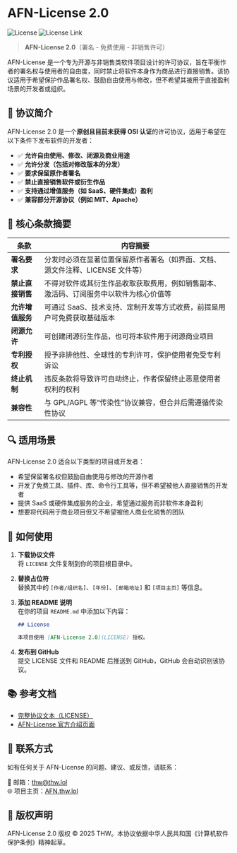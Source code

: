 # AFN-License 2.0  
![License](https://img.shields.io/badge/license-AFN%20License%202.0-blue) ![License Link](LICENSE)

> **AFN-License 2.0**（署名 - 免费使用 - 非销售许可）

AFN-License 是一个专为开源与非销售类软件项目设计的许可协议，旨在平衡作者的署名权与使用者的自由度，同时禁止将软件本身作为商品进行直接销售。该协议适用于希望保护作品署名权、鼓励自由使用与修改，但不希望其被用于直接盈利场景的开发者或组织。

## 📌 协议简介

AFN-License 2.0 是一个**原创且目前未获得 OSI 认证**的许可协议，适用于希望在以下条件下发布软件的开发者：

- ✅ **允许自由使用、修改、闭源及商业用途**
- ✅ **允许分发（包括对修改版本的分发）**
- ✅ **要求保留原作者署名**
- ✅ **禁止直接销售软件或衍生作品**
- ✅ **支持通过增值服务（如 SaaS、硬件集成）盈利**
- ✅ **兼容部分开源协议（例如 MIT、Apache）**

## 📎 核心条款摘要

| 条款 | 内容摘要 |
|---|---|
| **署名要求** | 分发时必须在显著位置保留原作者署名（如界面、文档、源文件注释、LICENSE 文件等） |
| **禁止直接销售** | 不得对软件或其衍生作品收取获取费用，例如销售副本、激活码、订阅服务中以软件为核心价值等 |
| **允许增值服务** | 可通过 SaaS、技术支持、定制开发等方式收费，前提是用户可免费获取基础版本 |
| **闭源允许** | 可创建闭源衍生作品，也可将本软件用于闭源商业项目 |
| **专利授权** | 授予非排他性、全球性的专利许可，保护使用者免受专利诉讼 |
| **终止机制** | 违反条款将导致许可自动终止，作者保留终止恶意使用者权利的权利 |
| **兼容性** | 与 GPL/AGPL 等“传染性”协议兼容，但合并后需遵循传染性协议 |

## 🔍 适用场景

AFN-License 2.0 适合以下类型的项目或开发者：
- 希望保留署名权但鼓励自由使用与修改的开源作者
- 开发了免费工具、插件、库、命令行工具等，但不希望被他人直接销售的开发者
- 提供 SaaS 或硬件集成服务的企业，希望通过服务而非软件本身盈利
- 想要将代码用于商业项目但又不希望被他人商业化销售的团队

## 📄 如何使用

1. **下载协议文件**  
   将 `LICENSE` 文件复制到你的项目根目录中。
   
2. **替换占位符**  
   替换其中的 `[作者/组织名]`、`[年份]`、`[邮箱地址]` 和 `[项目主页]` 等信息。

3. **添加 README 说明**  
   在你的项目 `README.md` 中添加以下内容：
   ```markdown
   ## License
   
   本项目使用 [AFN-License 2.0](LICENSE) 授权。
   ```

4. **发布到 GitHub**  
   提交 LICENSE 文件和 README 后推送到 GitHub，GitHub 会自动识别该协议。

## 📚 参考文档

- [完整协议文本（LICENSE）](LICENSE)
- [AFN-License 官方介绍页面](https://AFN.thw.lol)

## 📩 联系方式

如有任何关于 AFN-License 的问题、建议、或反馈，请联系：

📧 邮箱：thw@thw.lol  
🌐 项目主页：[AFN.thw.lol](https://AFN.thw.lol)

## 📜 版权声明

AFN-License 2.0 版权 © 2025 THW。本协议依据中华人民共和国《计算机软件保护条例》精神起草。
